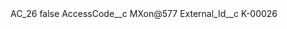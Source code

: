 <?xml version="1.0" encoding="UTF-8"?>
<CustomMetadata xmlns="http://soap.sforce.com/2006/04/metadata" xmlns:xsi="http://www.w3.org/2001/XMLSchema-instance" xmlns:xsd="http://www.w3.org/2001/XMLSchema">
    <label>AC_26</label>
    <protected>false</protected>
    <values>
        <field>AccessCode__c</field>
        <value xsi:type="xsd:string">MXon@577</value>
    </values>
    <values>
        <field>External_Id__c</field>
        <value xsi:type="xsd:string">K-00026</value>
    </values>
</CustomMetadata>
